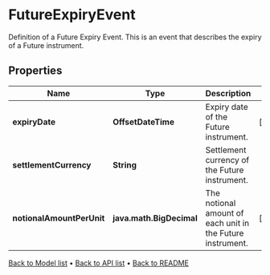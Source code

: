 

# FutureExpiryEvent

Definition of a Future Expiry Event.  This is an event that describes the expiry of a Future instrument.

## Properties

| Name | Type | Description | Notes |
|------------ | ------------- | ------------- | -------------|
|**expiryDate** | **OffsetDateTime** | Expiry date of the Future instrument. |  [optional] |
|**settlementCurrency** | **String** | Settlement currency of the Future instrument. |  |
|**notionalAmountPerUnit** | **java.math.BigDecimal** | The notional amount of each unit in the Future instrument. |  [optional] |



[Back to Model list](../README.md#documentation-for-models) &#8226; [Back to API list](../README.md#documentation-for-api-endpoints) &#8226; [Back to README](../README.md)


